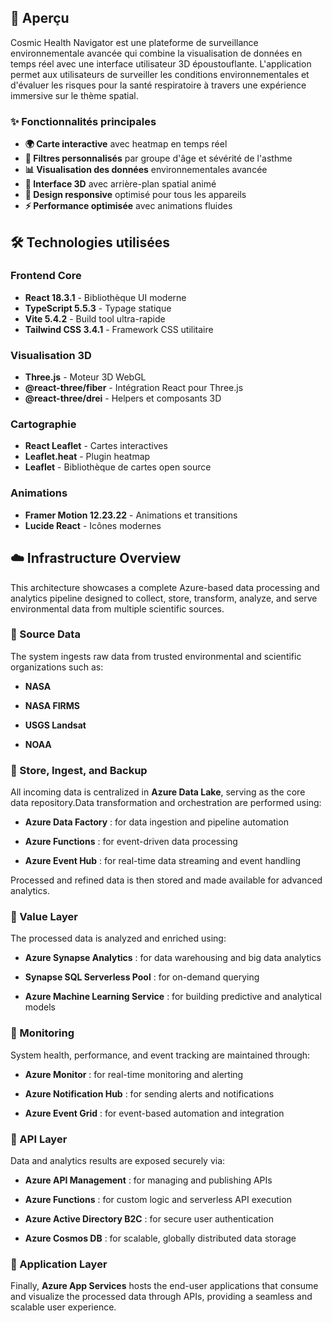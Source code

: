 ## 🚀 Aperçu

Cosmic Health Navigator est une plateforme de surveillance environnementale avancée qui combine la visualisation de données en temps réel avec une interface utilisateur 3D époustouflante. L'application permet aux utilisateurs de surveiller les conditions environnementales et d'évaluer les risques pour la santé respiratoire à travers une expérience immersive sur le thème spatial.

### ✨ Fonctionnalités principales

- **🌍 Carte interactive** avec heatmap en temps réel
- **🎯 Filtres personnalisés** par groupe d'âge et sévérité de l'asthme
- **📊 Visualisation des données** environnementales avancée
- **🌌 Interface 3D** avec arrière-plan spatial animé
- **📱 Design responsive** optimisé pour tous les appareils
- **⚡ Performance optimisée** avec animations fluides

## 🛠️ Technologies utilisées

### Frontend Core
- **React 18.3.1** - Bibliothèque UI moderne
- **TypeScript 5.5.3** - Typage statique
- **Vite 5.4.2** - Build tool ultra-rapide
- **Tailwind CSS 3.4.1** - Framework CSS utilitaire

### Visualisation 3D
- **Three.js** - Moteur 3D WebGL
- **@react-three/fiber** - Intégration React pour Three.js
- **@react-three/drei** - Helpers et composants 3D

### Cartographie
- **React Leaflet** - Cartes interactives
- **Leaflet.heat** - Plugin heatmap
- **Leaflet** - Bibliothèque de cartes open source

### Animations
- **Framer Motion 12.23.22** - Animations et transitions
- **Lucide React** - Icônes modernes

☁️ **Infrastructure Overview**
------------------------------

This architecture showcases a complete Azure-based data processing and analytics pipeline designed to collect, store, transform, analyze, and serve environmental data from multiple scientific sources.

### **🔹 Source Data**

The system ingests raw data from trusted environmental and scientific organizations such as:

*   **NASA**
    
*   **NASA FIRMS**
    
*   **USGS Landsat**
    
*   **NOAA**
    

### **🔹 Store, Ingest, and Backup**

All incoming data is centralized in **Azure Data Lake**, serving as the core data repository.Data transformation and orchestration are performed using:

*   **Azure Data Factory** : for data ingestion and pipeline automation
    
*   **Azure Functions** : for event-driven data processing
    
*   **Azure Event Hub** : for real-time data streaming and event handling
    

Processed and refined data is then stored and made available for advanced analytics.

### **🔹 Value Layer**

The processed data is analyzed and enriched using:

*   **Azure Synapse Analytics** : for data warehousing and big data analytics
    
*   **Synapse SQL Serverless Pool** : for on-demand querying
    
*   **Azure Machine Learning Service** : for building predictive and analytical models
    

### **🔹 Monitoring**

System health, performance, and event tracking are maintained through:

*   **Azure Monitor** : for real-time monitoring and alerting
    
*   **Azure Notification Hub** : for sending alerts and notifications
    
*   **Azure Event Grid** : for event-based automation and integration
    

### **🔹 API Layer**

Data and analytics results are exposed securely via:

*   **Azure API Management** : for managing and publishing APIs
    
*   **Azure Functions** : for custom logic and serverless API execution
    
*   **Azure Active Directory B2C** : for secure user authentication
    
*   **Azure Cosmos DB** : for scalable, globally distributed data storage
    

### **🔹 Application Layer**

Finally, **Azure App Services** hosts the end-user applications that consume and visualize the processed data through APIs, providing a seamless and scalable user experience.

